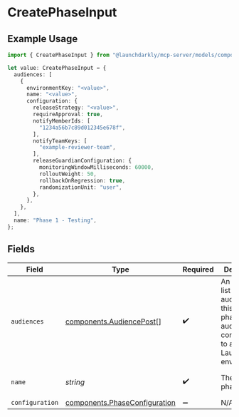# CreatePhaseInput

## Example Usage

```typescript
import { CreatePhaseInput } from "@launchdarkly/mcp-server/models/components";

let value: CreatePhaseInput = {
  audiences: [
    {
      environmentKey: "<value>",
      name: "<value>",
      configuration: {
        releaseStrategy: "<value>",
        requireApproval: true,
        notifyMemberIds: [
          "1234a56b7c89d012345e678f",
        ],
        notifyTeamKeys: [
          "example-reviewer-team",
        ],
        releaseGuardianConfiguration: {
          monitoringWindowMilliseconds: 60000,
          rolloutWeight: 50,
          rollbackOnRegression: true,
          randomizationUnit: "user",
        },
      },
    },
  ],
  name: "Phase 1 - Testing",
};
```

## Fields

| Field                                                                                                             | Type                                                                                                              | Required                                                                                                          | Description                                                                                                       | Example                                                                                                           |
| ----------------------------------------------------------------------------------------------------------------- | ----------------------------------------------------------------------------------------------------------------- | ----------------------------------------------------------------------------------------------------------------- | ----------------------------------------------------------------------------------------------------------------- | ----------------------------------------------------------------------------------------------------------------- |
| `audiences`                                                                                                       | [components.AudiencePost](../../models/components/audiencepost.md)[]                                              | :heavy_check_mark:                                                                                                | An ordered list of the audiences for this release phase. Each audience corresponds to a LaunchDarkly environment. |                                                                                                                   |
| `name`                                                                                                            | *string*                                                                                                          | :heavy_check_mark:                                                                                                | The release phase name                                                                                            | Phase 1 - Testing                                                                                                 |
| `configuration`                                                                                                   | [components.PhaseConfiguration](../../models/components/phaseconfiguration.md)                                    | :heavy_minus_sign:                                                                                                | N/A                                                                                                               |                                                                                                                   |